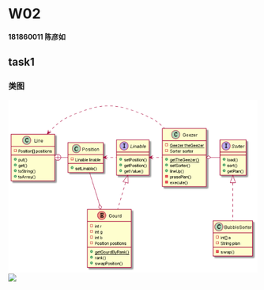 # W02
**181860011 陈彦如**

## task1

### 类图
![](uml\example.png)
![](https://github.com/jwork-2021/jw02-RudyChan0/blob/master/example/181860011/uml/example.png)
